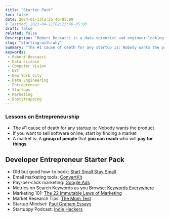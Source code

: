 ```yaml
---
title: "Starter Pack"
toc: false
date: 2024-01-13T2:25:46-05:00
# lastmod: 2023-04-11T02:25:46-05:00
draft: false
related: false
Description: "Robert Boscacci is a data scientist and engineer looking to get entrepreneurial." # Keep to 150-160 chars
slug: "starting-with-why"
Summary: "The #1 cause of death for any startup is: Nobody wants the product"
keywords:
 - Robert Boscacci
 - Data science
 - Computer Vision
 - NYC
 - New York City
 - Data Engineering
 - Entrepreneur
 - Startups
 - Marketing
 - Bootstrapping
---
```


### Lessons on Entrepreneurship

- The #1 cause of death for any startup is: Nobody wants the product
- If you want to sell software online, start by finding a market
- A market is: A __group of people__ that __you can reach__ who will __pay for things__

## Developer Entrepreneur Starter Pack

- Old but good how-to book: [Start Small Stay Small](https://startsmall.com/)
- Email marketing tools: [ConvertKit](https://convertkit.com/)
- Pay-per-click marketing: [Google Ads](https://ads.google.com)
- Metrics on Search Keywords as you Browse: [Keywords Everywhere](https://keywordseverywhere.com/)
- Marketing 101: [The 22 Immutable Laws of Marketing](https://www.samuelthomasdavies.com/book-summaries/business/the-22-immutable-laws-marketing/)
- Market Research Tips: [The Mom Test](https://www.momtestbook.com/)
- Startup Mindset: [Paul Graham Essays](https://www.paulgraham.com/articles.html)
- Startuppy Podcast: [Indie Hackers](https://www.indiehackers.com/podcasts)
